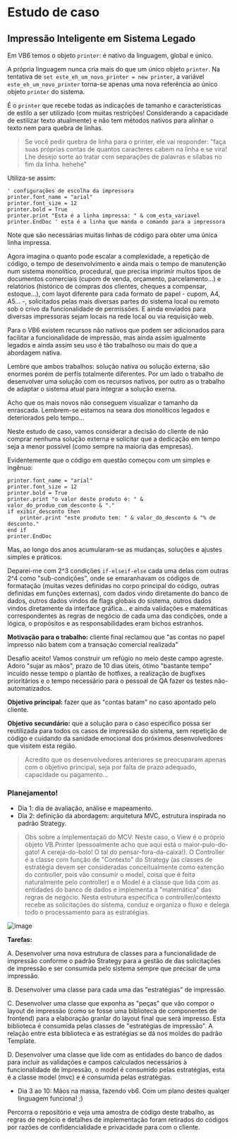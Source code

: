 # Estudo de caso

## Impressão Inteligente em Sistema Legado

Em VB6 temos o objeto `printer`: é nativo da linguagem, global e único.

A própria linguagem nunca cria mais do que um único objeto `printer`. Na tentativa de `set este_eh_um_novo_printer = new printer`, a variável `este_eh_um_novo_printer` torna-se apenas uma nova referência ao único objeto `printer` do sistema.

É o `printer` que recebe todas as indicações de tamanho e características de estilo a ser utilizado (com muitas restrições! Considerando a capacidade de estilizar texto atualmente) e não tem métodos nativos para alinhar o texto nem para quebra de linhas.

> Se você pedir quebra de linha para o printer, ele vai responder: "faça suas próprias contas de quantos caracteres cabem na linha e se vira! Lhe desejo sorte ao tratar com separações de palavras e sílabas no fim da linha. hehehe"

Utiliza-se assim:

```vb6
' configurações de escolha da impressora
printer.font_name = "arial"
printer.font_size = 12
printer.bold = True
printer.print "Esta é a linha impressa: " & com_esta_variavel
printer.EndDoc ' esta é a linha que manda o comando para a impressora
```

Note que são necessárias muitas linhas de código para obter uma única linha impressa.

Agora imagina o quanto pode escalar a complexidade, a repetição de código, o tempo de desenvolvimento e ainda mais o tempo de manutenção num sistema monolítico, procedural, que precisa imprimir muitos tipos de documentos comerciais (cupom de venda, orçamento, parcelamento...) e relatórios (histórico de compras dos clientes, cheques a compensar, estoque...), com layot diferente para cada formato de papel - cupom, A4, A5... -, solicitados pelas mais diversas partes do sistema local ou remoto sob o crivo da funcionalidade de permissões. E ainda enviados para diversas impressoras sejam locais na rede local ou via requisição web.

Para o VB6 existem recursos não nativos que podem ser adicionados para facilitar a funcionalidade de impressão, mas ainda assim igualmente legados e ainda assim seu uso é tão trabalhoso ou mais do que a abordagem nativa.

Lembre que ambos trabalhos: solução nativa ou solução externa, são enormes porém de perfís totalmente diferentes. Por um lado o trabalho de desenvolver uma solução com os recursos nativos, por outro as o trabalho de adaptar o sistema atual para integrar a solução exerna.

Acho que os mais novos não conseguem visualizar o tamanho da enrascada. Lembrem-se estamos na seara dos monolíticos legados e deteriorados pelo tempo...

Neste estudo de caso, vamos considerar a decisão do cliente de não comprar nenhuma solução externa e solicitar que a dedicação em tempo seja a menor possível (como sempre na maioria das empresas).

Evidentemente que o código em questão começou com um simples e ingênuo:

```vb6
printer.font_name = "arial"
printer.font_size = 12
printer.bold = True
printer.print "o valor deste produto é: " & valor_do_produo_com_desconto & "."
if exibir_desconto then
	printer.print "este produto tem: " & valor_do_desconto & "% de desconto."
end if
printer.EndDoc
```

Mas, ao longo dos anos acumularam-se as mudanças, soluções e ajustes simples e práticos.

Deparei-me com 2^3 condições `if-elseif-else` cada uma delas com outras 2^4 como "sub-condições", onde se emaranhavam os códigos de formatação (muitas vezes definidas no corpo principal do código, outras definidas em funções externas), com dados vindo diretamente do banco de dados, outros dados vindos de flags globais do sistema, outros dados vindos diretamente da interface gráfica... e ainda validações e matemáticas correspondentes às regras de negócio de cada uma das condições, onde a lógica, o propósitos e as responsabilidades eram bichos estranhos.

**Motivação para o trabalho:** cliente final reclamou que "as contas no papel impresso não batem com a transação comercial realizada"

Desafio aceito! Vamos construir um refúgio no meio deste campo agreste. Adoro "sujar as mãos", prazo de 10 dias úteis, ótimo "bastante tempo" incuído nesse tempo o plantão de hotfixes, a realização de bugfixes prioritários e o tempo necessário para o pessoal de QA fazer os testes não-automatizados.

**Objetivo principal:** fazer que as "contas batam" no caso apontado pelo cliente.

**Objetivo secundário:** que a solução para o caso específico possa ser reutilizada para todos os casos de impressão do sistema, sem repetição de código e cuidando da sanidade emocional dos próximos desenvolvedores que visitem esta região.

> Acredito que os desenvolvedores anteriores se preocuparam apenas com o objetivo principal, seja por falta de prazo adequado, capacidade ou pagamento...

### Planejamento!

* Dia 1: dia de avaliação, análise e mapeamento.
* Dia 2: definição da abordagem: arquitetura MVC, estrutura inspirada no padrão Strategy.

> Obs sobre a implementaçaõ do MCV: Neste caso, o View é o próprio objeto VB.Printer (pessoalmente acho que aqui está o maior-pulo-do-gato! A cereja-do-bolo! O tal do pensar-fora-da-caixa!). O Controller é a classe com função de "Contexto" do Strategy (as classes de estratégia devem ser consideradas conceitualmente como extenção do controller, pois vão consumir o model, coisa que é feita naturalmente pelo controller) e o Model é a classe que lida com as entidades do banco de dados e implementa a "matemática" das regras de negócio. Nesta estrutura específica o controller/contexto recebe as solicitações do sistema, conduz e organiza o fluxo e delega todo o processamento para as estratégias.

![image](https://github.com/user-attachments/assets/46380a48-d3d3-4df3-bbb8-c1b587480eca)

**Tarefas:**

A. Desenvolver uma nova estrutura de classes para a funcionalidade de impressão conforme o padrão Strategy para a gestão de das solicitações de impressão e ser consumida pelo sistema sempre que precisar de uma impressão.
	
B. Desenvolver uma classe para cada uma das "estratégias" de impressão.
	
C. Desenvolver uma classe que exponha as "peças" que vão compor o layout de impressão (como se fosse uma biblioteca de componentes de frontend) para a elaboração granlar do layout final que será impresso. Esta biblioteca é consumida pelas classes de "estratégias de impressão". A relação entre esta biblioteca e as estratégias se dá nos moldes do padrão Template.
		
D. Desenvolver uma classe que lide com as entidades do banco de dados para incluir as validações e campos calculados necessários à funcionalidade de impressão, o model é consumido pelas estratégias, esta é a classe model (mvc) e é consumida pelas estratégias.
	
* Dia 3 ao 10: Mãos na massa, fazendo vb6. Com um plano destes qualqer linguagem funciona! ;)

Percorra o repositório e veja uma amostra de código deste trabalho, as regras de negócio e detalhes de implementação foram retirados do códigos por razões de confidencialidade e privacidade para com o cliente.
